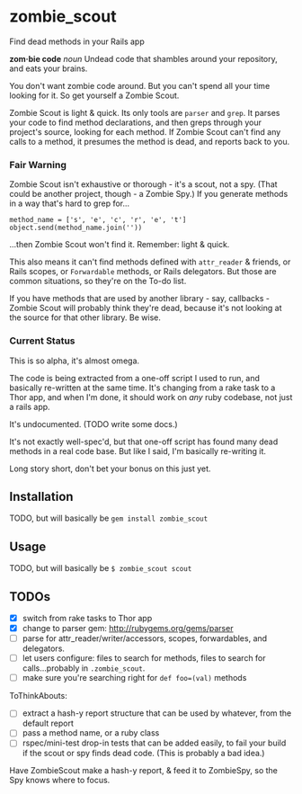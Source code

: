 zombie_scout
=============

Find dead methods in your Rails app

**zom·bie code** *noun* Undead code that shambles around your repository, and
eats your brains.

You don't want zombie code around. But you can't spend all your time looking
for it. So get yourself a Zombie Scout.

Zombie Scout is light & quick. Its only tools are `parser` and `grep`.  It
parses your code to find method declarations, and then greps through your
project's source, looking for each method.  If Zombie Scout can't find any
calls to a method, it presumes the method is dead, and reports back to you.

### Fair Warning

Zombie Scout isn't exhaustive or thorough - it's a scout, not a spy. (That
could be another project, though - a Zombie Spy.) If you generate methods in a
way that's hard to grep for...

    method_name = ['s', 'e', 'c', 'r', 'e', 't']
    object.send(method_name.join(''))

...then Zombie Scout won't find it. Remember: light & quick.

This also means it can't find methods defined with `attr_reader` & friends, or
Rails scopes, or `Forwardable` methods, or Rails delegators. But those are
common situations, so they're on the To-do list.

If you have methods that are used by another library - say, callbacks - Zombie
Scout will probably think they're dead, because it's not looking at the source
for that other library. Be wise.

### Current Status

This is so alpha, it's almost omega.

The code is being extracted from a one-off script I used to run, and basically
re-written at the same time. It's changing from a rake task to a Thor app, and
when I'm done, it should work on *any* ruby codebase, not just a rails app.

It's undocumented. (TODO write some docs.)

It's not exactly well-spec'd, but that one-off script has found many dead
methods in a real code base. But like I said, I'm basically re-writing it.

Long story short, don't bet your bonus on this just yet.

## Installation

TODO, but will basically be `gem install zombie_scout`

## Usage

TODO, but will basically be `$ zombie_scout scout`

## TODOs

* [x] switch from rake tasks to Thor app
* [x] change to parser gem: http://rubygems.org/gems/parser
* [ ] parse for attr_reader/writer/accessors, scopes, forwardables, and delegators.
* [ ] let users configure: files to search for methods, files to search for calls...probably in `.zombie_scout`.
* [ ] make sure you're searching right for `def foo=(val)` methods

ToThinkAbouts:
* [ ] extract a hash-y report structure that can be used by whatever, from the default report
* [ ] pass a method name, or a ruby class
* [ ] rspec/mini-test drop-in tests that can be added easily, to fail your
  build if the scout or spy finds dead code. (This is probably a bad idea.)

Have ZombieScout make a hash-y report, & feed it to ZombieSpy, so the Spy knows where to focus.

